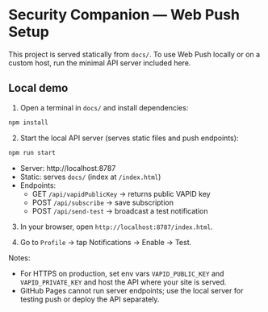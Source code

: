 # Security Companion — Web Push Setup

This project is served statically from `docs/`. To use Web Push locally or on a custom host, run the minimal API server included here.

## Local demo

1. Open a terminal in `docs/` and install dependencies:

```bash
npm install
```

2. Start the local API server (serves static files and push endpoints):

```bash
npm run start
```

- Server: http://localhost:8787
- Static: serves `docs/` (index at `/index.html`)
- Endpoints:
  - GET `/api/vapidPublicKey` → returns public VAPID key
  - POST `/api/subscribe` → save subscription
  - POST `/api/send-test` → broadcast a test notification

3. In your browser, open `http://localhost:8787/index.html`.

4. Go to `Profile` → tap Notifications → Enable → Test.

Notes:
- For HTTPS on production, set env vars `VAPID_PUBLIC_KEY` and `VAPID_PRIVATE_KEY` and host the API where your site is served.
- GitHub Pages cannot run server endpoints; use the local server for testing push or deploy the API separately.
